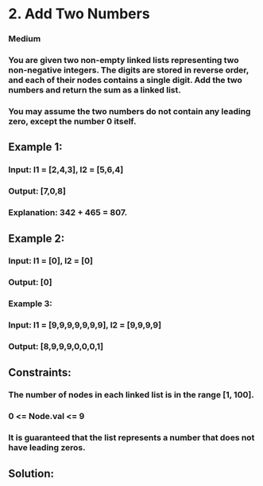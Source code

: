 # 2. Add Two Numbers
### Medium

### You are given two non-empty linked lists representing two non-negative integers. The digits are stored in reverse order, and each of their nodes contains a single digit. Add the two numbers and return the sum as a linked list.

### You may assume the two numbers do not contain any leading zero, except the number 0 itself.

 

## Example 1:


### Input: l1 = [2,4,3], l2 = [5,6,4]
### Output: [7,0,8]
### Explanation: 342 + 465 = 807.

## Example 2:

### Input: l1 = [0], l2 = [0]
### Output: [0]
### Example 3:

### Input: l1 = [9,9,9,9,9,9,9], l2 = [9,9,9,9]
### Output: [8,9,9,9,0,0,0,1]
 

## Constraints:

### The number of nodes in each linked list is in the range [1, 100].
### 0 <= Node.val <= 9
### It is guaranteed that the list represents a number that does not have leading zeros.

## Solution: